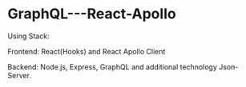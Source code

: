 # GraphQL---React-Apollo

Using Stack:


Frontend:    React(Hooks) and React Apollo Client


Backend:     Node.js, Express, GraphQL and additional technology Json-Server.
